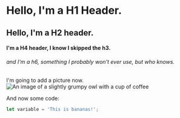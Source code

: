 # Hello, I'm a H1 Header.
## Hello, I'm a H2 header. 
#### I'm a H4 header, I know I skipped the h3. 
###### and I'm a h6, something I probably won't ever use, but who knows.

I'm going to add a picture now. 
![An image of a slightly grumpy owl with a cup of coffee](https://github.com/mvc24/skills-communicate-using-markdown/assets/139975604/9877bdc6-43e3-4ab0-9732-a4a82d875462)

And now some code:

``` javascript
let variable = 'This is bananas!';
```
